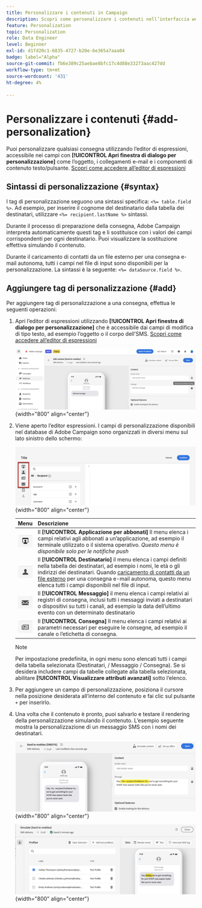 ```yaml
---
title: Personalizzare i contenuti in Campaign
description: Scopri come personalizzare i contenuti nell’interfaccia web di Adobe Campaign
feature: Personalization
topic: Personalization
role: Data Engineer
level: Beginner
exl-id: d1fd20c1-6835-4727-b20e-6e365a7aaa04
badge: label="Alpha"
source-git-commit: fb6e389c25aebae8bfc17c4d88e33273aac427dd
workflow-type: tm+mt
source-wordcount: '431'
ht-degree: 4%

---
```



# Personalizzare i contenuti {#add-personalization}

Puoi personalizzare qualsiasi consegna utilizzando l’editor di espressioni, accessibile nei campi con **[!UICONTROL Apri finestra di dialogo per personalizzazione]** come l’oggetto, i collegamenti e-mail e i componenti di contenuto testo/pulsante. [Scopri come accedere all’editor di espressioni](gs-personalization.md/#access)

## Sintassi di personalizzazione {#syntax}

I tag di personalizzazione seguono una sintassi specifica: `<%= table.field %>`. Ad esempio, per inserire il cognome del destinatario dalla tabella dei destinatari, utilizzare `<%= recipient.lastName %>` sintassi.

Durante il processo di preparazione della consegna, Adobe Campaign interpreta automaticamente questi tag e li sostituisce con i valori dei campi corrispondenti per ogni destinatario. Puoi visualizzare la sostituzione effettiva simulando il contenuto.

Durante il caricamento di contatti da un file esterno per una consegna e-mail autonoma, tutti i campi nel file di input sono disponibili per la personalizzazione. La sintassi è la seguente: `<%= dataSource.field %>`.

## Aggiungere tag di personalizzazione {#add}

Per aggiungere tag di personalizzazione a una consegna, effettua le seguenti operazioni:

1. Apri l’editor di espressioni utilizzando **[!UICONTROL Apri finestra di dialogo per personalizzazione]** che è accessibile dai campi di modifica di tipo testo, ad esempio l’oggetto o il corpo dell’SMS. [Scopri come accedere all’editor di espressioni](gs-personalization.md/#access)

   ![](assets/perso-access.png){width="800" align="center"}

1. Viene aperto l’editor espressioni. I campi di personalizzazione disponibili nel database di Adobe Campaign sono organizzati in diversi menu sul lato sinistro dello schermo:

   ![](assets/perso-insert-field.png){width="800" align="center"}

   | Menu | Descrizione |
   |-----|------------|
   | ![](assets/do-not-localize/perso-subscribers-menu.png) | Il **[!UICONTROL Applicazione per abbonati]** Il menu elenca i campi relativi agli abbonati a un’applicazione, ad esempio il terminale utilizzato o il sistema operativo. *Questo menu è disponibile solo per le notifiche push* |
   | ![](assets/do-not-localize/perso-recipients-menu.png) | Il **[!UICONTROL Destinatario]** il menu elenca i campi definiti nella tabella dei destinatari, ad esempio i nomi, le età o gli indirizzi dei destinatari. Quando [caricamento di contatti da un file esterno](../audience/file-audience.md) per una consegna e-mail autonoma, questo menu elenca tutti i campi disponibili nel file di input. |
   | ![](assets/do-not-localize/perso-message-menu.png) | Il **[!UICONTROL Messaggio]** il menu elenca i campi relativi ai registri di consegna, inclusi tutti i messaggi inviati a destinatari o dispositivi su tutti i canali, ad esempio la data dell’ultimo evento con un determinato destinatario |
   | ![](assets/do-not-localize/perso-delivery-menu.png) | Il **[!UICONTROL Consegna]** Il menu elenca i campi relativi ai parametri necessari per eseguire le consegne, ad esempio il canale o l’etichetta di consegna. |

   >[!NOTE]
   >
   >Per impostazione predefinita, in ogni menu sono elencati tutti i campi della tabella selezionata (Destinatari, / Messaggio / Consegna). Se si desidera includere campi da tabelle collegate alla tabella selezionata, abilitare **[!UICONTROL Visualizzare attributi avanzati]** sotto l’elenco.

1. Per aggiungere un campo di personalizzazione, posiziona il cursore nella posizione desiderata all’interno del contenuto e fai clic sul pulsante `+` per inserirlo.

1. Una volta che il contenuto è pronto, puoi salvarlo e testare il rendering della personalizzazione simulando il contenuto. L’esempio seguente mostra la personalizzazione di un messaggio SMS con i nomi dei destinatari.

   ![](assets/perso-preview1.png){width="800" align="center"}

   ![](assets/perso-preview2.png){width="800" align="center"}
